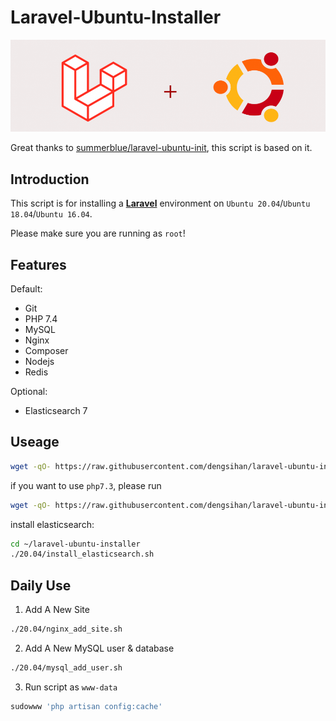 # Laravel-Ubuntu-Installer

![install-laravel-on-ubuntu](https://raw.githubusercontent.com/dengsihan/laravel-ubuntu-installer/main/logo.png)

Great thanks to [summerblue/laravel-ubuntu-init](https://github.com/summerblue/laravel-ubuntu-init), this script is based on it.

## Introduction
This script is for installing a [**Laravel**](https://laravel.com) environment on `Ubuntu 20.04`/`Ubuntu 18.04`/`Ubuntu 16.04`.

Please make sure you are running as `root`!

## Features
Default:
* Git
* PHP 7.4
* MySQL
* Nginx
* Composer
* Nodejs
* Redis

Optional:
* Elasticsearch 7

## Useage
```sh
wget -qO- https://raw.githubusercontent.com/dengsihan/laravel-ubuntu-installer/main/download.sh - | bash
```
if you want to use `php7.3`, please run
```sh
wget -qO- https://raw.githubusercontent.com/dengsihan/laravel-ubuntu-installer/php7.3/download.sh - | bash
```
install elasticsearch:
```sh
cd ~/laravel-ubuntu-installer
./20.04/install_elasticsearch.sh
```

## Daily Use
1. Add A New Site
```sh
./20.04/nginx_add_site.sh
```
2. Add A New MySQL user & database
```sh
./20.04/mysql_add_user.sh
```
3. Run script as `www-data`
```sh
sudowww 'php artisan config:cache'
```
